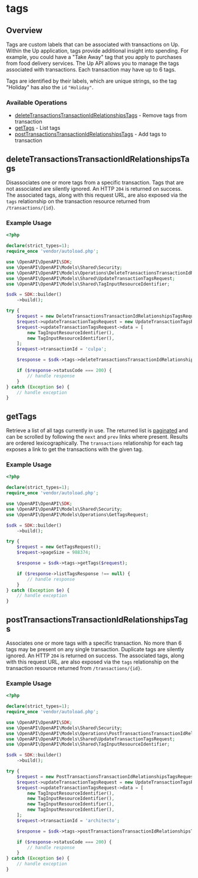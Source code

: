 # tags

## Overview

Tags are custom labels that can be associated with transactions
on Up. Within the Up application, tags provide additional insight
into spending. For example, you could have a "Take Away" tag that
you apply to purchases from food delivery services. The Up API
allows you to manage the tags associated with transactions. Each
transaction may have up to 6 tags.

Tags are identified by their labels, which are unique strings,
so the tag "Holiday" has also the `id` `"Holiday"`.


### Available Operations

* [deleteTransactionsTransactionIdRelationshipsTags](#deletetransactionstransactionidrelationshipstags) - Remove tags from transaction
* [getTags](#gettags) - List tags
* [postTransactionsTransactionIdRelationshipsTags](#posttransactionstransactionidrelationshipstags) - Add tags to transaction

## deleteTransactionsTransactionIdRelationshipsTags

Disassociates one or more tags from a specific transaction. Tags that are
not associated are silently ignored. An HTTP `204` is returned on
success. The associated tags, along with this request URL, are also
exposed via the `tags` relationship on the transaction resource returned
from `/transactions/{id}`.


### Example Usage

```php
<?php

declare(strict_types=1);
require_once 'vendor/autoload.php';

use \OpenAPI\OpenAPI\SDK;
use \OpenAPI\OpenAPI\Models\Shared\Security;
use \OpenAPI\OpenAPI\Models\Operations\DeleteTransactionsTransactionIdRelationshipsTagsRequest;
use \OpenAPI\OpenAPI\Models\Shared\UpdateTransactionTagsRequest;
use \OpenAPI\OpenAPI\Models\Shared\TagInputResourceIdentifier;

$sdk = SDK::builder()
    ->build();

try {
    $request = new DeleteTransactionsTransactionIdRelationshipsTagsRequest();
    $request->updateTransactionTagsRequest = new UpdateTransactionTagsRequest();
    $request->updateTransactionTagsRequest->data = [
        new TagInputResourceIdentifier(),
        new TagInputResourceIdentifier(),
    ];
    $request->transactionId = 'culpa';

    $response = $sdk->tags->deleteTransactionsTransactionIdRelationshipsTags($request);

    if ($response->statusCode === 200) {
        // handle response
    }
} catch (Exception $e) {
    // handle exception
}
```

## getTags

Retrieve a list of all tags currently in use. The returned list is
[paginated](#pagination) and can be scrolled by following the `next`
and `prev` links where present. Results are ordered lexicographically.
The `transactions` relationship for each tag exposes a link
to get the transactions with the given tag.


### Example Usage

```php
<?php

declare(strict_types=1);
require_once 'vendor/autoload.php';

use \OpenAPI\OpenAPI\SDK;
use \OpenAPI\OpenAPI\Models\Shared\Security;
use \OpenAPI\OpenAPI\Models\Operations\GetTagsRequest;

$sdk = SDK::builder()
    ->build();

try {
    $request = new GetTagsRequest();
    $request->pageSize = 988374;

    $response = $sdk->tags->getTags($request);

    if ($response->listTagsResponse !== null) {
        // handle response
    }
} catch (Exception $e) {
    // handle exception
}
```

## postTransactionsTransactionIdRelationshipsTags

Associates one or more tags with a specific transaction. No more than 6
tags may be present on any single transaction. Duplicate tags are
silently ignored. An HTTP `204` is returned on success. The associated
tags, along with this request URL, are also exposed via the `tags`
relationship on the transaction resource returned from
`/transactions/{id}`.


### Example Usage

```php
<?php

declare(strict_types=1);
require_once 'vendor/autoload.php';

use \OpenAPI\OpenAPI\SDK;
use \OpenAPI\OpenAPI\Models\Shared\Security;
use \OpenAPI\OpenAPI\Models\Operations\PostTransactionsTransactionIdRelationshipsTagsRequest;
use \OpenAPI\OpenAPI\Models\Shared\UpdateTransactionTagsRequest;
use \OpenAPI\OpenAPI\Models\Shared\TagInputResourceIdentifier;

$sdk = SDK::builder()
    ->build();

try {
    $request = new PostTransactionsTransactionIdRelationshipsTagsRequest();
    $request->updateTransactionTagsRequest = new UpdateTransactionTagsRequest();
    $request->updateTransactionTagsRequest->data = [
        new TagInputResourceIdentifier(),
        new TagInputResourceIdentifier(),
        new TagInputResourceIdentifier(),
        new TagInputResourceIdentifier(),
    ];
    $request->transactionId = 'architecto';

    $response = $sdk->tags->postTransactionsTransactionIdRelationshipsTags($request);

    if ($response->statusCode === 200) {
        // handle response
    }
} catch (Exception $e) {
    // handle exception
}
```
